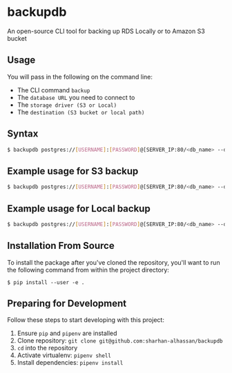 backupdb
=========

An open-source CLI tool for backing up RDS Locally or to Amazon S3 bucket

## Usage 
You will pass in the following on the command line:
- The CLI command `backup`
- The `database URL` you need to connect to 
- The `storage driver (S3 or Local)`
- The `destination (S3 bucket or local path)`


## Syntax

```bash
$ backupdb postgres://[USERNAME]:[PASSWORD]@[SERVER_IP:80/<db_name> --driver <driver_type> <destination>
```

## Example usage for S3 backup
```bash
$ backupdb postgres://[USERNAME]:[PASSWORD]@[SERVER_IP:80/<db_name> --driver s3 mybucket01
```

## Example usage for Local backup
```bash
$ backupdb postgres://[USERNAME]:[PASSWORD]@[SERVER_IP:80/<db_name> --driver local /var/local/db/backups
```

## Installation From Source
To install the package after you've cloned the repository, you'll
want to run the following command from within the project directory:
```
$ pip install --user -e .
```

## Preparing for Development
Follow these steps to start developing with this project:
1. Ensure `pip` and `pipenv` are installed
2. Clone repository: `git clone git@github.com:sharhan-alhassan/backupdb`
3. `cd` into the repository
4. Activate virtualenv: `pipenv shell`
5. Install dependencies: `pipenv install`